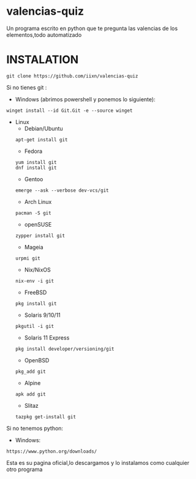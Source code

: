 # valencias-quiz
Un programa escrito en python que te pregunta las valencias de los elementos,todo automatizado

# INSTALATION

```git clone https://github.com/iixn/valencias-quiz```

Si no tienes git :
* Windows
(abrimos powershell y ponemos lo siguiente):
```
winget install --id Git.Git -e --source winget
```
* Linux
  * Debian/Ubuntu
  ```
  apt-get install git
  ``` 
  * Fedora
  ```
  yum install git
  dnf install git
  ```
  * Gentoo
  ```
  emerge --ask --verbose dev-vcs/git
  ```
  * Arch Linux
  ```
  pacman -S git
  ```
  * openSUSE
  ```
  zypper install git
  ```
  * Mageia
  ```
  urpmi git
  ```
  * Nix/NixOS
  ```
  nix-env -i git
  ```
  * FreeBSD
  ```
  pkg install git
  ```
  * Solaris 9/10/11
  ```
  pkgutil -i git
  ```
  * Solaris 11 Express
  ```
  pkg install developer/versioning/git
  ```
  * OpenBSD
  ```
  pkg_add git
  ```
  * Alpine
  ```
  apk add git
  ```
  * Slitaz
  ```
  tazpkg get-install git
  ```

Si no tenemos python:
 * Windows:
 ```
 https://www.python.org/downloads/
 ```
 Esta es su pagina oficial,lo descargamos y lo instalamos como cualquier otro programa
